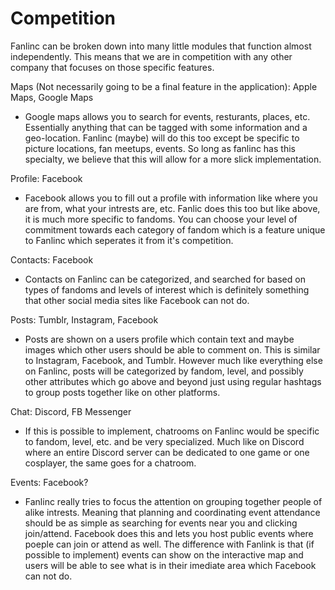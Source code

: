 # Competition
Fanlinc can be broken down into many little modules that function almost independently.
This means that we are in competition with any other company that focuses on those specific features.

Maps (Not necessarily going to be a final feature in the application): Apple Maps, Google Maps
- Google maps allows you to search for events, resturants, places, etc. Essentially anything that can be
tagged with some information and a geo-location. Fanlinc (maybe) will do this too except be specific to
picture locations, fan meetups, events. So long as fanlinc has this specialty, we believe that this will
allow for a more slick implementation.

Profile: Facebook
- Facebook allows you to fill out a profile with information like where you are from, what your intrests
are, etc. Fanlic does this too but like above, it is much more specific to fandoms. You can choose your 
level of commitment towards each category of fandom which is a feature unique to Fanlinc which seperates
it from it's competition.

Contacts: Facebook
- Contacts on Fanlinc can be categorized, and searched for based on types of fandoms and levels of interest
which is definitely something that other social media sites like Facebook can not do. 

Posts: Tumblr, Instagram, Facebook
- Posts are shown on a users profile which contain text and maybe images which other users should be able
to comment on. This is similar to Instagram, Facebook, and Tumblr. However much like everything else on
Fanlinc, posts will be categorized by fandom, level, and possibly other attributes which go above and beyond
just using regular hashtags to group posts together like on other platforms.

Chat: Discord, FB Messenger
- If this is possible to implement, chatrooms on Fanlinc would be specific to fandom, level, etc. and be very
specialized. Much like on Discord where an entire Discord server can be dedicated to one game or one
cosplayer, the same goes for a chatroom. 

Events: Facebook?
- Fanlinc really tries to focus the attention on grouping together people of alike intrests. Meaning that
planning and coordinating event attendance should be as simple as searching for events near you and clicking
join/attend. Facebook does this and lets you host public events where poeple can join or attend as well.
The difference with Fanlink is that (if possible to implement) events can show on the interactive map 
and users will be able to see what is in their imediate area which Facebook can not do.


